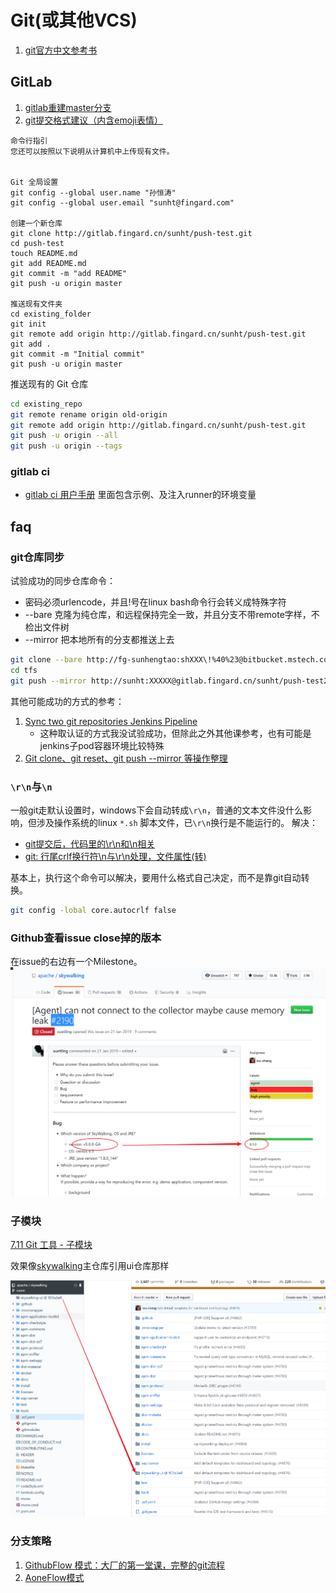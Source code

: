 # Git(或其他VCS)

1. [git官方中文参考书](https://www.git-scm.com/book/zh/v2)


## GitLab
1. [gitlab重建master分支](https://blog.csdn.net/xiaolegeaizy/article/details/103925355)
1. [git提交格式建议（内含emoji表情）](https://momodiy.github.io/blog/git-commit-standard/)

```
命令行指引
您还可以按照以下说明从计算机中上传现有文件。


Git 全局设置
git config --global user.name "孙恒涛"
git config --global user.email "sunht@fingard.com"

创建一个新仓库
git clone http://gitlab.fingard.cn/sunht/push-test.git
cd push-test
touch README.md
git add README.md
git commit -m "add README"
git push -u origin master

推送现有文件夹
cd existing_folder
git init
git remote add origin http://gitlab.fingard.cn/sunht/push-test.git
git add .
git commit -m "Initial commit"
git push -u origin master
```
推送现有的 Git 仓库
```bash
cd existing_repo
git remote rename origin old-origin
git remote add origin http://gitlab.fingard.cn/sunht/push-test.git
git push -u origin --all
git push -u origin --tags

```

### gitlab ci
- [gitlab ci 用户手册](http://gitlab.fingard.cn/help/ci/variables/README.md)
里面包含示例、及注入runner的环境变量

## faq
### git仓库同步
试验成功的同步仓库命令：
- 密码必须urlencode，并且!号在linux bash命令行会转义成特殊字符
- --bare 克隆为纯仓库，和远程保持完全一致，并且分支不带remote字样，不检出文件树
- --mirror 把本地所有的分支都推送上去
```bash
git clone --bare http://fg-sunhengtao:shXXX\!%40%23@bitbucket.mstech.com.cn:7990/scm/cmbs/acccore.git tfs
cd tfs
git push --mirror http://sunht:XXXXX@gitlab.fingard.cn/sunht/push-test2.git
```
其他可能成功的方式的参考：
1. [Sync two git repositories Jenkins Pipeline](https://stackoverflow.com/questions/46530742/sync-two-git-repositories-jenkins-pipeline)
    - 这种取认证的方式我没试验成功，但除此之外其他课参考，也有可能是jenkins子pod容器环境比较特殊
1. [Git clone、git reset、git push --mirror 等操作整理](https://www.cnblogs.com/developer-qin/p/6068531.html)

### `\r\n`与`\n`
一般git走默认设置时，windows下会自动转成`\r\n`，普通的文本文件没什么影响，但涉及操作系统的linux `*.sh` 脚本文件，已`\r\n`换行是不能运行的。
解决：
- [git提交后，代码里的\r\n和\n相关](https://blog.csdn.net/u013600225/article/details/53523304)
- [git: 行尾crlf换行符\n与\r\n处理，文件属性(转)](https://blog.csdn.net/weixin_33918114/article/details/86238172)

基本上，执行这个命令可以解决，要用什么格式自己决定，而不是靠git自动转换。
```bash
git config -lobal core.autocrlf false
```

### Github查看issue close掉的版本
在issue的右边有一个Milestone。
![image-20200527155901476](./README.assets/image-20200527155901476.png)

### 子模块
[7.11 Git 工具 - 子模块](https://git-scm.com/book/zh/v2/Git-%E5%B7%A5%E5%85%B7-%E5%AD%90%E6%A8%A1%E5%9D%97)

效果像[skywalking](https://github.com/apache/skywalking)主仓库引用ui仓库那样

![image-20200609085714182](./README.assets/image-20200609085714182.png)

### 分支策略
1. [GithubFlow 模式：大厂的第一堂课，完整的git流程](https://www.jianshu.com/p/8b7d025a81dc)
1. [AoneFlow模式](https://www.infoq.cn/article/EaC4c6yiJrzZ_Gtaf9Ne)
